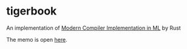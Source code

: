 # tigerbook

An implementation of [Modern Compiler Implementation in ML](https://www.cs.princeton.edu/~appel/modern/ml/) by Rust

The memo is open [here](https://diohabara.github.io/tigerbook/).